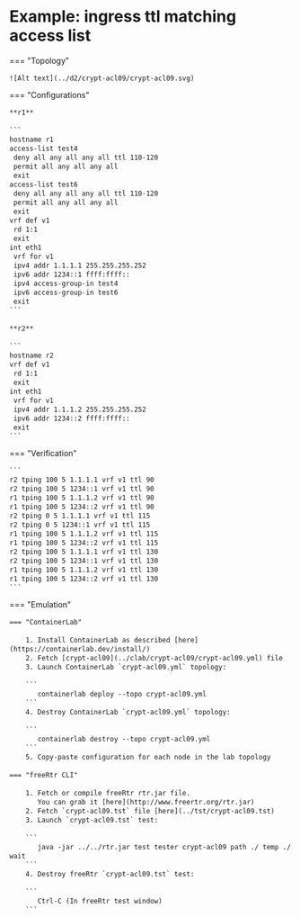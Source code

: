 # Example: ingress ttl matching access list

=== "Topology"

    ![Alt text](../d2/crypt-acl09/crypt-acl09.svg)

=== "Configurations"

    **r1**

    ```
    hostname r1
    access-list test4
     deny all any all any all ttl 110-120
     permit all any all any all
     exit
    access-list test6
     deny all any all any all ttl 110-120
     permit all any all any all
     exit
    vrf def v1
     rd 1:1
     exit
    int eth1
     vrf for v1
     ipv4 addr 1.1.1.1 255.255.255.252
     ipv6 addr 1234::1 ffff:ffff::
     ipv4 access-group-in test4
     ipv6 access-group-in test6
     exit
    ```

    **r2**

    ```
    hostname r2
    vrf def v1
     rd 1:1
     exit
    int eth1
     vrf for v1
     ipv4 addr 1.1.1.2 255.255.255.252
     ipv6 addr 1234::2 ffff:ffff::
     exit
    ```

=== "Verification"

    ```
    r2 tping 100 5 1.1.1.1 vrf v1 ttl 90
    r2 tping 100 5 1234::1 vrf v1 ttl 90
    r1 tping 100 5 1.1.1.2 vrf v1 ttl 90
    r1 tping 100 5 1234::2 vrf v1 ttl 90
    r2 tping 0 5 1.1.1.1 vrf v1 ttl 115
    r2 tping 0 5 1234::1 vrf v1 ttl 115
    r1 tping 100 5 1.1.1.2 vrf v1 ttl 115
    r1 tping 100 5 1234::2 vrf v1 ttl 115
    r2 tping 100 5 1.1.1.1 vrf v1 ttl 130
    r2 tping 100 5 1234::1 vrf v1 ttl 130
    r1 tping 100 5 1.1.1.2 vrf v1 ttl 130
    r1 tping 100 5 1234::2 vrf v1 ttl 130
    ```

=== "Emulation"

    === "ContainerLab"

        1. Install ContainerLab as described [here](https://containerlab.dev/install/)  
        2. Fetch [crypt-acl09](../clab/crypt-acl09/crypt-acl09.yml) file  
        3. Launch ContainerLab `crypt-acl09.yml` topology:  

        ```
           containerlab deploy --topo crypt-acl09.yml  
        ```
        4. Destroy ContainerLab `crypt-acl09.yml` topology:  

        ```
           containerlab destroy --topo crypt-acl09.yml  
        ```
        5. Copy-paste configuration for each node in the lab topology

    === "freeRtr CLI"

        1. Fetch or compile freeRtr rtr.jar file.  
           You can grab it [here](http://www.freertr.org/rtr.jar)  
        2. Fetch `crypt-acl09.tst` file [here](../tst/crypt-acl09.tst)  
        3. Launch `crypt-acl09.tst` test:  

        ```
           java -jar ../../rtr.jar test tester crypt-acl09 path ./ temp ./ wait
        ```
        4. Destroy freeRtr `crypt-acl09.tst` test:  

        ```
           Ctrl-C (In freeRtr test window)
        ```

